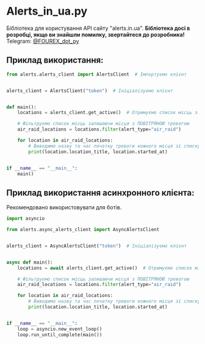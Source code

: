 # Alerts_in_ua.py

Бібліотека для користування API сайту "alerts.in.ua".
**Бібліотека досі в розробці, якщо ви знайшли помилку,
звертайтеся до розробника!** Telegram: [@FOUREX_dot_py](https://t.me/FOUREX_dot_py)

## Приклад використання:
```python
from alerts.alerts_client import AlertsClient  # Імпортуємо клієнт


alerts_client = AlertsClient("token")  # Ініціалізуємо клієнт


def main():
    locations = alerts_client.get_active()  # Отримуємо список місць з тревогою

    # Фільтруємо список місць залишаючи місця з ПОВІТРЯНОЮ тревогою
    air_raid_locations = locations.filter(alert_type="air_raid")

    for location in air_raid_locations:
        # Виводимо назву та час початку тревоги кожного місця зі списку
        print(location.location_title, location.started_at)


if __name__ == "__main__":
    main()
```

## Приклад використання асинхронного клієнта:
Рекомендовано використовувати для ботів.
```python
import asyncio

from alerts.async_alerts_client import AsyncAlertsClient


alerts_client = AsyncAlertsClient("token")  # Ініціалізуємо клієнт


async def main():
    locations = await alerts_client.get_active()  # Отримуємо список місць з тревогою

    # Фільтруємо список місць залишаючи місця з ПОВІТРЯНОЮ тревогою
    air_raid_locations = locations.filter(alert_type="air_raid")

    for location in air_raid_locations:
        # Виводимо назву та час початку тревоги кожного місця зі списку
        print(location.location_title, location.started_at)


if __name__ == "__main__":
    loop = asyncio.new_event_loop()
    loop.run_until_complete(main())
```